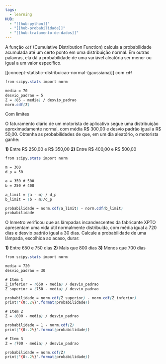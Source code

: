 ```yaml
---
tags:
  - learning
HUB:
  - "[[hub-python]]"
  - "[[hub-probabilidade]]"
  - "[[hub-tratamento-de-dados]]"
---
```

A função `cdf` (Cumulative Distribution Function) calcula a probabilidade acumulada até um certo ponto em uma distribuição normal. Em outras palavras, ela dá a probabilidade de uma variável aleatória ser menor ou igual a um valor específico.

[[concept-statistic-distribuicao-normal-(gaussiana)]] com `cdf`

```css
from scipy.stats import norm

media = 70
desvio_padrao = 5
Z = (85 - media) / desvio_padrao
norm.cdf(Z)
```

Com limites

O faturamento diário de um motorista de aplicativo segue uma distribuição aproximadamente normal, com média R$ 300,00 e desvio padrão igual a R$ 50,00. Obtenha as probabilidades de que, em um dia aleatório, o motorista ganhe:

**1)** Entre R$ 250,00 e R$ 350,00 **2)** Entre R$ 400,00 e R$ 500,00
```css
from scipy.stats import norm

m = 300
d_p = 50

a = 350 # 500
b = 250 # 400

a_limit = (a - m) / d_p
b_limit = (b - m)/d_p

probabilidade = norm.cdf(a_limit) - norm.cdf(b_limit)
probabilidade

```



O Inmetro verificou que as lâmpadas incandescentes da fabricante XPTO apresentam uma vida útil normalmente distribuída, com média igual a 720 dias e desvio padrão igual a 30 dias. Calcule a probabilidade de uma lâmpada, escolhida ao acaso, durar:

**1)** Entre 650 e 750 dias **2)** Mais que 800 dias **3)** Menos que 700 dias

```css
from scipy.stats import norm

media = 720
desvio_padrao = 30

# Item 1
Z_inferior = (650 - media) / desvio_padrao
Z_superior = (750 - media) / desvio_padrao

probabilidade = norm.cdf(Z_superior) - norm.cdf(Z_inferior)
print("{0:.2%}".format(probabilidade))

# Item 2
Z = (800 - media) / desvio_padrao

probabilidade = 1 - norm.cdf(Z)
print("{0:.2%}".format(probabilidade))

# Item 3
Z = (700 - media) / desvio_padrao

probabilidade = norm.cdf(Z)
print("{0:.2%}".format(probabilidade))
```

